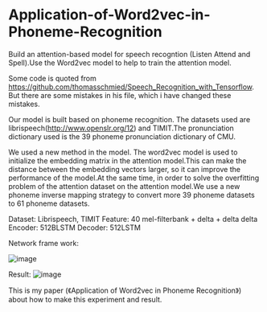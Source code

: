 # Application-of-Word2vec-in-Phoneme-Recognition
Build an attention-based model for speech recogntion (Listen Attend and Spell).Use the Word2vec model to help to train the attention model.

Some code is quoted from https://github.com/thomasschmied/Speech_Recognition_with_Tensorflow. But there are some mistakes in his file, which i have changed these mistakes.

Our model is built based on phoneme recognition. The datasets used are librispeech(http://www.openslr.org/12) and TIMIT.The pronunciation dictionary used is the 39 phoneme pronunciation dictionary of CMU.

We used a new method in the model. The word2vec model is used to initialize the embedding matrix in the attention model.This can make the distance between the embedding vectors larger, so it can improve the performance of the model.At the same time, in order to solve the overfitting problem of the attention dataset on the attention model.We use a new phoneme inverse mapping strategy to convert more 39 phoneme datasets to 61 phoneme datasets.

Dataset: Librispeech, TIMIT
Feature: 40 mel-filterbank + delta + delta delta
Encoder: 512BLSTM
Decoder: 512LSTM

Network frame work:


![image](https://github.com/fengxin-bupt/Application-of-Word2vec-in-Phoneme-Recognition/blob/master/image/network.PNG)

Result:
![image](https://github.com/fengxin-bupt/Application-of-Word2vec-in-Phoneme-Recognition/blob/master/image/result.PNG)


This is my paper (《Application of Word2vec in Phoneme Recognition》) about how to make this experiment and result.

